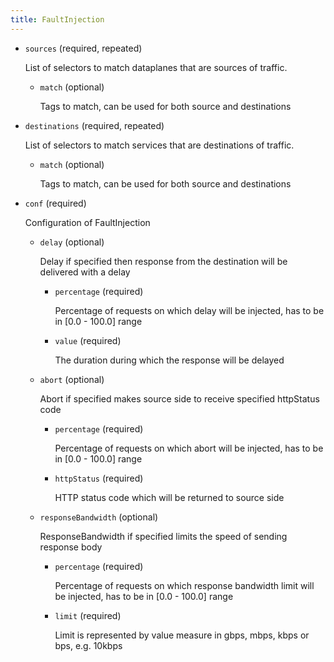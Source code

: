 ```yaml
---
title: FaultInjection
---
```


- `sources` (required, repeated)

    List of selectors to match dataplanes that are sources of traffic.    
    
    - `match` (optional)
    
        Tags to match, can be used for both source and destinations

- `destinations` (required, repeated)

    List of selectors to match services that are destinations of traffic.    
    
    - `match` (optional)
    
        Tags to match, can be used for both source and destinations

- `conf` (required)

    Configuration of FaultInjection    
    
    - `delay` (optional)
    
        Delay if specified then response from the destination will be delivered
        with a delay    
        
        - `percentage` (required)
        
            Percentage of requests on which delay will be injected, has to be in
            [0.0 - 100.0] range    
        
        - `value` (required)
        
            The duration during which the response will be delayed    
    
    - `abort` (optional)
    
        Abort if specified makes source side to receive specified httpStatus code    
        
        - `percentage` (required)
        
            Percentage of requests on which abort will be injected, has to be in
            [0.0 - 100.0] range    
        
        - `httpStatus` (required)
        
            HTTP status code which will be returned to source side    
    
    - `responseBandwidth` (optional)
    
        ResponseBandwidth if specified limits the speed of sending response body    
        
        - `percentage` (required)
        
            Percentage of requests on which response bandwidth limit will be
            injected, has to be in [0.0 - 100.0] range    
        
        - `limit` (required)
        
            Limit is represented by value measure in gbps, mbps, kbps or bps, e.g.
            10kbps

